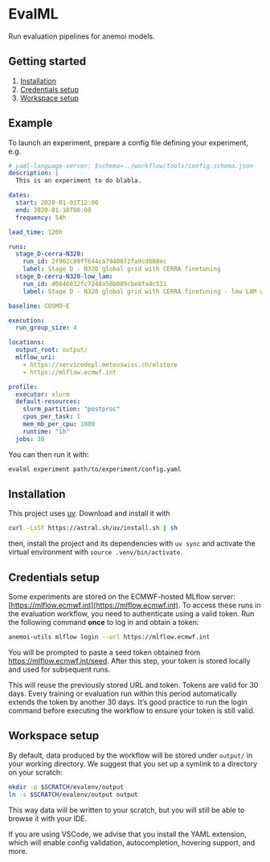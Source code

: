 # EvalML

Run evaluation pipelines for anemoi models.


## Getting started

1. [Installation](#installation)
2. [Credentials setup](#credentials-setup)
3. [Workspace setup](#workspace-setup)

## Example

To launch an experiment, prepare a config file defining your experiment, e.g.

```yaml
# yaml-language-server: $schema=../workflow/tools/config.schema.json
description: |
  This is an experiment to do blabla.

dates: 
  start: 2020-01-01T12:00
  end: 2020-01-10T00:00
  frequency: 54h

lead_time: 120h

runs:
  stage_D-cerra-N320:
    run_id: 2f962c89ff644ca7940072fa9cd088ec
    label: Stage D - N320 global grid with CERRA finetuning
  stage_D-cerra-N320-low_lam:
    run_id: d0846032fc7248a58b089cbe8fa4c511
    label: Stage D - N320 global grid with CERRA finetuning - low LAM weight

baseline: COSMO-E

execution:
  run_group_size: 4

locations:
  output_root: output/
  mlflow_uri: 
    - https://servicedepl.meteoswiss.ch/mlstore
    - https://mlflow.ecmwf.int

profile:
  executor: slurm
  default-resources:
    slurm_partition: "postproc"
    cpus_per_task: 1
    mem_mb_per_cpu: 1800
    runtime: "1h"
  jobs: 30
```

You can then run it with:

```bash
evalml experiment path/to/experiment/config.yaml
```


## Installation

This project uses [uv](https://github.com/astral-sh/uv). Download and install it with

```bash
curl -LsSf https://astral.sh/uv/install.sh | sh
```

then, install the project and its dependencies with `uv sync` and activate the virtual 
environment with `source .venv/bin/activate`. 

## Credentials setup

Some experiments are stored on the ECMWF-hosted MLflow server:
[https://mlflow.ecmwf.int](https://mlflow.ecmwf.int). To access these runs in the
evaluation workflow, you need to authenticate using a valid token. Run the following
command **once** to log in and obtain a token:

```bash
anemoi-utils mlflow login --url https://mlflow.ecmwf.int
```

You will be prompted to paste a seed token obtained from https://mlflow.ecmwf.int/seed.
After this step, your token is stored locally and used for subsequent runs.

This will reuse the previously stored URL and token. Tokens are valid for 30 days.
Every training or evaluation run within this period automatically extends the token by
another 30 days. It’s good practice to run the login command before executing the
workflow to ensure your token is still valid.

## Workspace setup

By default, data produced by the workflow will be stored under `output/` in your working directory.
We suggest that you set up a symlink to a directory on your scratch:

```bash
mkdir -p $SCRATCH/evalenv/output
ln -s $SCRATCH/evalenv/output output
```

This way data will be written to your scratch, but you will still be able to browse it with your IDE.

If you are using VSCode, we advise that you install the YAML extension, which will enable config validation, autocompletion, hovering support, and more.